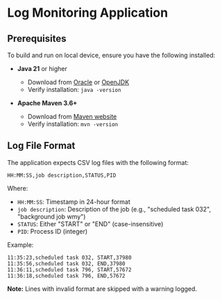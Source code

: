 # Log Monitoring Application

## Prerequisites

To build and run on local device, ensure you have the following installed:

- **Java 21** or higher
  - Download from [Oracle](https://www.oracle.com/java/technologies/downloads/) or [OpenJDK](https://openjdk.org/)
  - Verify installation: `java -version`

- **Apache Maven 3.6+**
  - Download from [Maven website](https://maven.apache.org/download.cgi)
  - Verify installation: `mvn -version`

## Log File Format

The application expects CSV log files with the following format:

```
HH:MM:SS,job description,STATUS,PID
```

Where:
- `HH:MM:SS`: Timestamp in 24-hour format
- `job description`: Description of the job (e.g., "scheduled task 032", "background job wmy")
- `STATUS`: Either "START" or "END" (case-insensitive)
- `PID`: Process ID (integer)

Example:
```
11:35:23,scheduled task 032, START,37980
11:35:56,scheduled task 032, END,37980
11:36:11,scheduled task 796, START,57672
11:36:18,scheduled task 796, END,57672
```

**Note:** Lines with invalid format are skipped with a warning logged.
